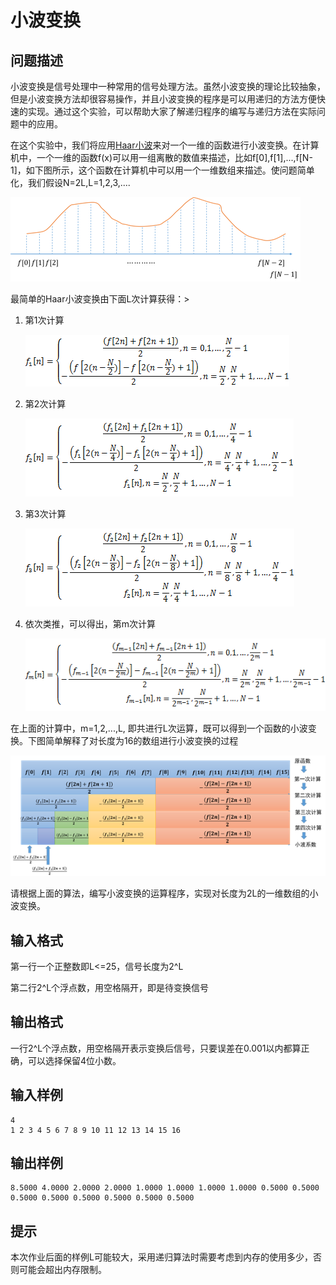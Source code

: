 # 小波变换

## 问题描述

小波变换是信号处理中一种常用的信号处理方法。虽然小波变换的理论比较抽象，但是小波变换方法却很容易操作，并且小波变换的程序是可以用递归的方法方便快速的实现。通过这个实验，可以帮助大家了解递归程序的编写与递归方法在实际问题中的应用。

在这个实验中，我们将应用[Haar小波](https://en.wikipedia.org/wiki/Haar_wavelet)来对一个一维的函数进行小波变换。在计算机中，一个一维的函数f(x)可以用一组离散的数值来描述，比如f[0],f[1],...,f[N-1]，如下图所示，这个函数在计算机中可以用一个一维数组来描述。使问题简单化，我们假设N=2L,L=1,2,3,....

![picture](picture.png)

最简单的Haar小波变换由下面L次计算获得：>

1. 第1次计算

   ![](1th.png)

2. 第2次计算

   ![](2th.png)

3. 第3次计算

   ![](3th.png)

4. 依次类推，可以得出，第m次计算

   ![](mth.png)

在上面的计算中，m=1,2,...,L, 即共进行L次运算，既可以得到一个函数的小波变换。下图简单解释了对长度为16的数组进行小波变换的过程

![](nth.png)

请根据上面的算法，编写小波变换的运算程序，实现对长度为2L的一维数组的小波变换。

## 输入格式

第一行一个正整数即L<=25，信号长度为2^L

第二行2^L个浮点数，用空格隔开，即是待变换信号

## 输出格式

一行2^L个浮点数，用空格隔开表示变换后信号，只要误差在0.001以内都算正确，可以选择保留4位小数。

## 输入样例

``` text
4
1 2 3 4 5 6 7 8 9 10 11 12 13 14 15 16
```

## 输出样例

``` text
8.5000 4.0000 2.0000 2.0000 1.0000 1.0000 1.0000 1.0000 0.5000 0.5000 0.5000 0.5000 0.5000 0.5000 0.5000 0.5000
```

## 提示

本次作业后面的样例L可能较大，采用递归算法时需要考虑到内存的使用多少，否则可能会超出内存限制。
